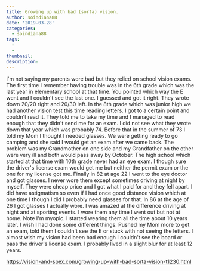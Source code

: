 ```yaml
---
title: Growing up with bad (sorta) vision.
author: soindiana88
date: '2019-03-28'
categories:
  - soindiana88
tags:
  - 
  - 
thumbnail: 
description: 
---
```


I'm not saying my parents were bad but they relied on school vision exams. The first time I remember having trouble was in the 6th grade which was the last year in elementary school at that time. You pointed which way the E went and I couldn't see the last one. I guessed and got it right. They wrote down 20/20 right and 20/30 left. In the 8th grade which was junior high we had another vision test this time reading letters. I got to a certain point and couldn't read it. They told me to take my time and I managed to read enough that they didn't send me for an exam. I did not see what they wrote down that year which was probably 74. Before that in the summer of 73 I told my Mom I thought I needed glasses. We were getting ready to go camping and she said I would get an exam after we came back. The problem was my Grandmother on one side and my Grandfather on the other were very ill and both would pass away by October. The high school which started at that time with 10th grade never had an eye exam. I though sure the driver's license exam would get me but neither the permit exam or the one for my license got me. Finally in 82 at age 22 I went to the eye doctor and got glasses. I never wore them except sometimes driving at night by myself. They were cheap price and I got what I paid for and they fell apart. I did have astigmatism so even if I had once good distance vision which at one time I though I did I probably need glasses for that. In 86 at the age of 26 I got glasses I actually wore. I was amazed at the difference driving at night and at sporting events. I wore them any time I went out but not at home. Note I'm myopic. I started wearing them all the time about 10 years later. I wish I had done some different things. Pushed my Mom more to get an exam, told them I couldn't see the E or stuck with not seeing the letters. I almost wish my vision had been bad enough I couldn't see the board or pass the driver's license exam. I probably lived in a slight blur for at least 12 years.

https://vision-and-spex.com/growing-up-with-bad-sorta-vision-t1230.html
